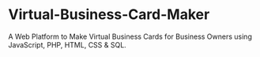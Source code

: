 # Virtual-Business-Card-Maker
 A Web Platform to Make Virtual Business Cards for Business Owners using JavaScript, PHP, HTML, CSS & SQL.
